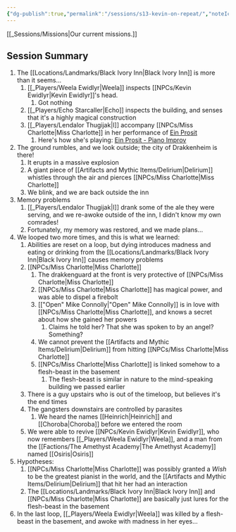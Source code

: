 ```yaml
---
{"dg-publish":true,"permalink":"/sessions/s13-kevin-on-repeat/","noteIcon":""}
---
```



[[_Sessions/Missions\|Our current missions.]]

## Session Summary
1. The [[Locations/Landmarks/Black Ivory Inn\|Black Ivory Inn]] is more than it seems...
	1. [[_Players/Weela Ewidlyr\|Weela]] inspects [[NPCs/Kevin Ewidlyr\|Kevin Ewidlyr]]'s head.
		1. Got nothing
	2. [[_Players/Echo Starcaller\|Echo]] inspects the building, and senses that it's a highly magical construction
	3. [[_Players/Lendalor Thugijak\|I]] accompany [[NPCs/Miss Charlotte\|Miss Charlotte]] in her performance of [Ein Prosit](https://www.youtube.com/watch?v=zdHxMkklvDI)
		1. Here's how she's playing: [Ein Prosit - Piano Improv](https://www.youtube.com/watch?v=IUPcUc4xN6g&t=19s)
2. The ground rumbles, and we look outside; the city of Drakkenheim is there!
	1. It erupts in a massive explosion
	2. A giant piece of [[Artifacts and Mythic Items/Delirium\|Delirium]] whistles through the air and pierces [[NPCs/Miss Charlotte\|Miss Charlotte]]
	3. We blink, and we are back outside the inn
3. Memory problems
	1. [[_Players/Lendalor Thugijak\|I]] drank some of the ale they were serving, and we re-awoke outside of the inn, I didn't know my own comrades!
	2. Fortunately, my memory was restored, and we made plans...
4. We looped two more times, and this is what we learned:
	1. Abilities are reset on a loop, but dying introduces madness and eating or drinking from the [[Locations/Landmarks/Black Ivory Inn\|Black Ivory Inn]] causes memory problems
	2. [[NPCs/Miss Charlotte\|Miss Charlotte]]
		1. The drakkenguard at the front is very protective of [[NPCs/Miss Charlotte\|Miss Charlotte]]
		2. [[NPCs/Miss Charlotte\|Miss Charlotte]] has magical power, and was able to dispel a firebolt
		3. [["Open" Mike Connolly\|"Open" Mike Connolly]] is in love with [[NPCs/Miss Charlotte\|Miss Charlotte]], and knows a secret about how she gained her powers
			1. Claims he told her? That she was spoken to by an angel? Something?
		4. We cannot prevent the [[Artifacts and Mythic Items/Delirium\|Delirium]] from hitting [[NPCs/Miss Charlotte\|Miss Charlotte]]
		5. [[NPCs/Miss Charlotte\|Miss Charlotte]] is linked somehow to a flesh-beast in the basement
			1. The flesh-beast is similar in nature to the mind-speaking building we passed earlier
	3. There is a guy upstairs who is out of the timeloop, but believes it's the end times
	4. The gangsters downstairs are controlled by parasites
		1. We heard the names [[Heinrich\|Heinrich]] and [[Choroba\|Choroba]] before we entered the room
	5. We were able to revive [[NPCs/Kevin Ewidlyr\|Kevin Ewidlyr]], who now remembers [[_Players/Weela Ewidlyr\|Weela]], and a man from the [[Factions/The Amethyst Academy\|The Amethyst Academy]] named [[Osiris\|Osiris]]
5. Hypotheses:
	1. [[NPCs/Miss Charlotte\|Miss Charlotte]] was possibly granted a *Wish* to be the greatest pianist in the world, and the [[Artifacts and Mythic Items/Delirium\|Delirium]] that hit her had an interaction
	2. The [[Locations/Landmarks/Black Ivory Inn\|Black Ivory Inn]] and [[NPCs/Miss Charlotte\|Miss Charlotte]] are basically just lures for the flesh-beast in the basement
6. In the last loop, [[_Players/Weela Ewidlyr\|Weela]] was killed by a flesh-beast in the basement, and awoke with madness in her eyes...